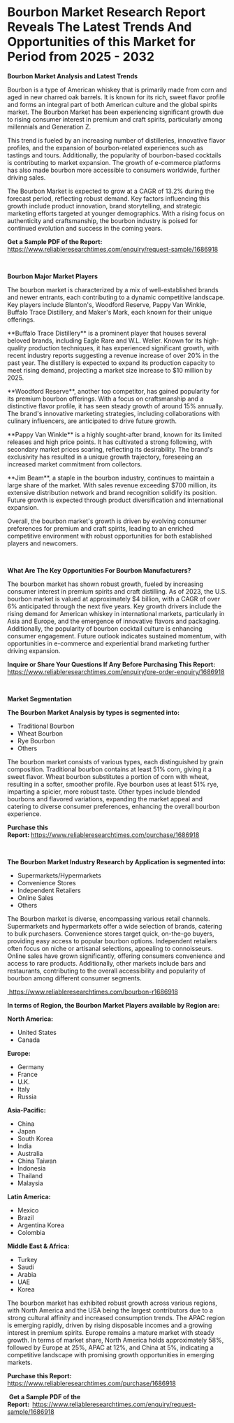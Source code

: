 <p><h1>Bourbon Market Research Report Reveals The Latest Trends And Opportunities of this Market for Period from 2025 - 2032</h1></p><p><strong>Bourbon Market Analysis and Latest Trends</strong></p>
<p><p>Bourbon is a type of American whiskey that is primarily made from corn and aged in new charred oak barrels. It is known for its rich, sweet flavor profile and forms an integral part of both American culture and the global spirits market. The Bourbon Market has been experiencing significant growth due to rising consumer interest in premium and craft spirits, particularly among millennials and Generation Z. </p><p>This trend is fueled by an increasing number of distilleries, innovative flavor profiles, and the expansion of bourbon-related experiences such as tastings and tours. Additionally, the popularity of bourbon-based cocktails is contributing to market expansion. The growth of e-commerce platforms has also made bourbon more accessible to consumers worldwide, further driving sales.</p><p>The Bourbon Market is expected to grow at a CAGR of 13.2% during the forecast period, reflecting robust demand. Key factors influencing this growth include product innovation, brand storytelling, and strategic marketing efforts targeted at younger demographics. With a rising focus on authenticity and craftsmanship, the bourbon industry is poised for continued evolution and success in the coming years.</p></p>
<p><strong>Get a Sample PDF of the Report:&nbsp;</strong> <a href="https://www.reliableresearchtimes.com/enquiry/request-sample/1686918?utm_campaign=3384&utm_medium=2&utm_source=Github&utm_content=ia&utm_term=16042025&utm_id=bourbon">https://www.reliableresearchtimes.com/enquiry/request-sample/1686918</a></p>
<p>&nbsp;</p>
<p><strong>Bourbon Major Market Players</strong></p>
<p><p>The bourbon market is characterized by a mix of well-established brands and newer entrants, each contributing to a dynamic competitive landscape. Key players include Blanton's, Woodford Reserve, Pappy Van Winkle, Buffalo Trace Distillery, and Maker's Mark, each known for their unique offerings.</p><p>**Buffalo Trace Distillery** is a prominent player that houses several beloved brands, including Eagle Rare and W.L. Weller. Known for its high-quality production techniques, it has experienced significant growth, with recent industry reports suggesting a revenue increase of over 20% in the past year. The distillery is expected to expand its production capacity to meet rising demand, projecting a market size increase to $10 million by 2025.</p><p>**Woodford Reserve**, another top competitor, has gained popularity for its premium bourbon offerings. With a focus on craftsmanship and a distinctive flavor profile, it has seen steady growth of around 15% annually. The brand's innovative marketing strategies, including collaborations with culinary influencers, are anticipated to drive future growth.</p><p>**Pappy Van Winkle** is a highly sought-after brand, known for its limited releases and high price points. It has cultivated a strong following, with secondary market prices soaring, reflecting its desirability. The brand's exclusivity has resulted in a unique growth trajectory, foreseeing an increased market commitment from collectors.</p><p>**Jim Beam**, a staple in the bourbon industry, continues to maintain a large share of the market. With sales revenue exceeding $700 million, its extensive distribution network and brand recognition solidify its position. Future growth is expected through product diversification and international expansion.</p><p>Overall, the bourbon market's growth is driven by evolving consumer preferences for premium and craft spirits, leading to an enriched competitive environment with robust opportunities for both established players and newcomers.</p></p>
<p>&nbsp;</p>
<p><strong>What Are The Key Opportunities For Bourbon Manufacturers?</strong></p>
<p><p>The bourbon market has shown robust growth, fueled by increasing consumer interest in premium spirits and craft distilling. As of 2023, the U.S. bourbon market is valued at approximately $4 billion, with a CAGR of over 6% anticipated through the next five years. Key growth drivers include the rising demand for American whiskey in international markets, particularly in Asia and Europe, and the emergence of innovative flavors and packaging. Additionally, the popularity of bourbon cocktail culture is enhancing consumer engagement. Future outlook indicates sustained momentum, with opportunities in e-commerce and experiential brand marketing further driving expansion.</p></p>
<p><strong>Inquire or Share Your Questions If Any Before Purchasing This Report:</strong> <a href="https://www.reliableresearchtimes.com/enquiry/pre-order-enquiry/1686918?utm_campaign=3384&utm_medium=2&utm_source=Github&utm_content=ia&utm_term=16042025&utm_id=bourbon">https://www.reliableresearchtimes.com/enquiry/pre-order-enquiry/1686918</a></p>
<p>&nbsp;</p>
<p><strong>Market Segmentation</strong></p>
<p><strong>The Bourbon Market Analysis by types is segmented into:</strong></p>
<p><ul><li>Traditional Bourbon</li><li>Wheat Bourbon</li><li>Rye Bourbon</li><li>Others</li></ul></p>
<p><p>The bourbon market consists of various types, each distinguished by grain composition. Traditional bourbon contains at least 51% corn, giving it a sweet flavor. Wheat bourbon substitutes a portion of corn with wheat, resulting in a softer, smoother profile. Rye bourbon uses at least 51% rye, imparting a spicier, more robust taste. Other types include blended bourbons and flavored variations, expanding the market appeal and catering to diverse consumer preferences, enhancing the overall bourbon experience.</p></p>
<p><strong>Purchase this Report:&nbsp;</strong><a href="https://www.reliableresearchtimes.com/purchase/1686918?utm_campaign=3384&utm_medium=2&utm_source=Github&utm_content=ia&utm_term=16042025&utm_id=bourbon">https://www.reliableresearchtimes.com/purchase/1686918</a></p>
<p>&nbsp;</p>
<p><strong>The Bourbon Market Industry Research by Application is segmented into:</strong></p>
<p><ul><li>Supermarkets/Hypermarkets</li><li>Convenience Stores</li><li>Independent Retailers</li><li>Online Sales</li><li>Others</li></ul></p>
<p><p>The Bourbon market is diverse, encompassing various retail channels. Supermarkets and hypermarkets offer a wide selection of brands, catering to bulk purchasers. Convenience stores target quick, on-the-go buyers, providing easy access to popular bourbon options. Independent retailers often focus on niche or artisanal selections, appealing to connoisseurs. Online sales have grown significantly, offering consumers convenience and access to rare products. Additionally, other markets include bars and restaurants, contributing to the overall accessibility and popularity of bourbon among different consumer segments.</p></p>
<p><a href="https://www.reliableresearchtimes.com/bourbon-r1686918?utm_campaign=3384&utm_medium=2&utm_source=Github&utm_content=ia&utm_term=16042025&utm_id=bourbon">&nbsp;https://www.reliableresearchtimes.com/bourbon-r1686918</a></p>
<p><strong>In terms of Region, the Bourbon Market Players available by Region are:</strong></p>
<p>
    <p> <strong> North America: </strong>
        <ul>
            <li>United States</li>
            <li>Canada</li>
        </ul>
        </p> 
    <p> <strong> Europe: </strong>
        <ul>
            <li>Germany</li>
            <li>France</li>
            <li>U.K.</li>
            <li>Italy</li>
            <li>Russia</li>
        </ul>
        </p> 
    <p> <strong> Asia-Pacific: </strong>
        <ul>
            <li>China</li>
            <li>Japan</li>
            <li>South Korea</li>
            <li>India</li>
            <li>Australia</li>
            <li>China Taiwan</li>
            <li>Indonesia</li>
            <li>Thailand</li>
            <li>Malaysia</li>
        </ul>
        </p> 
    <p> <strong> Latin America: </strong>
        <ul>
            <li>Mexico</li>
            <li>Brazil</li>
            <li>Argentina Korea</li>
            <li>Colombia</li>
        </ul>
        </p> 
    <p> <strong> Middle East & Africa: </strong>
        <ul>
            <li>Turkey</li>
            <li>Saudi</li>
            <li>Arabia</li>
            <li>UAE</li>
            <li>Korea</li>
        </ul>
    </p>
    </p>
<p><p>The bourbon market has exhibited robust growth across various regions, with North America and the USA being the largest contributors due to a strong cultural affinity and increased consumption trends. The APAC region is emerging rapidly, driven by rising disposable incomes and a growing interest in premium spirits. Europe remains a mature market with steady growth. In terms of market share, North America holds approximately 58%, followed by Europe at 25%, APAC at 12%, and China at 5%, indicating a competitive landscape with promising growth opportunities in emerging markets.</p></p>
<p><strong>Purchase this Report: </strong><a href="https://www.reliableresearchtimes.com/purchase/1686918?utm_campaign=3384&utm_medium=2&utm_source=Github&utm_content=ia&utm_term=16042025&utm_id=bourbon">https://www.reliableresearchtimes.com/purchase/1686918</a></p>
<p>&nbsp;<strong>Get a Sample PDF of the Report:&nbsp;&nbsp;</strong><a href="https://www.reliableresearchtimes.com/enquiry/request-sample/1686918?utm_campaign=3384&utm_medium=2&utm_source=Github&utm_content=ia&utm_term=16042025&utm_id=bourbon">https://www.reliableresearchtimes.com/enquiry/request-sample/1686918</a></p>
<p><strong></strong></p>
<p><p></p><p></p><p></p></p>
